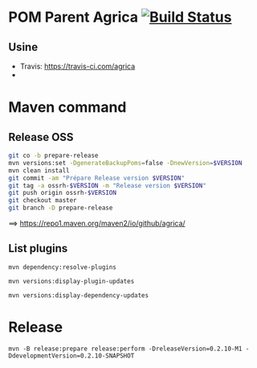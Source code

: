 POM Parent Agrica  [![Build Status](https://travis-ci.com/agrica/ppa.svg?branch=master)](https://travis-ci.com/agrica/ppa)
========

## Usine
* Travis: https://travis-ci.com/agrica
*

# Maven command
## Release OSS
```bash
git co -b prepare-release
mvn versions:set -DgenerateBackupPoms=false -DnewVersion=$VERSION
mvn clean install
git commit -am "Prépare Release version $VERSION"
git tag -a ossrh-$VERSION -m "Release version $VERSION"
git push origin ossrh-$VERSION
git checkout master
git branch -D prepare-release
```
==> https://repo1.maven.org/maven2/io/github/agrica/

## List plugins
```
mvn dependency:resolve-plugins
```

```
mvn versions:display-plugin-updates
```

```
mvn versions:display-dependency-updates
```


# Release
```
mvn -B release:prepare release:perform -DreleaseVersion=0.2.10-M1 -DdevelopmentVersion=0.2.10-SNAPSHOT
```

